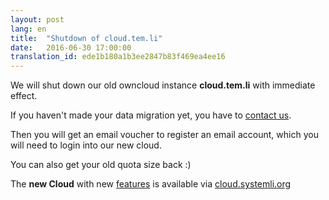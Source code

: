 ```yaml
---
layout: post 
lang: en 
title:  "Shutdown of cloud.tem.li" 
date:   2016-06-30 17:00:00
translation_id: ede1b180a1b3ee2847b83f469ea4ee16
---
```


We will shut down our old owncloud instance **cloud.tem.li** with immediate effect.

If you haven't made your data migration yet, you have to [contact us](mailto:admin@systemli.org).

Then you will get an email voucher to register an email account, which you will need to login into our new cloud.

You can also get your old quota size back :) 

The **new Cloud** with new [features](https://www.systemli.org/en/2016/03/26/owncloud-en.html) is available via [cloud.systemli.org](https://cloud.systemli.org)
